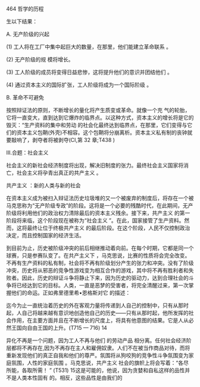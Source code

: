 464 哲学的历程

生以下结果：

A. 无产阶级的兴起

(1) 工人将在工厂中集中起巨大的数量，在那里，他们能建立革命联系 。

(2) 无产阶级的规 模将增长。

(3) 工人阶级的成员将变得日益悲惨，这将提升他们的意识并团结他们 。

(4) 通过资本主义的国际扩张，工人阶级将成为一个国际阶级 。

B. 革命不可避免

按照辩证法的原则，不断增长的量化将产生质变或革命。就像一个充 气的轮胎，它将一直变大，直到达到它爆炸的临界点。以这种方式，资本主义的增长将是它的毁灭：“生产资料的集中和劳动 的社会化最终达到临界点，在那里，它们变得与它们的资本主义包鞘(外壳)不相容。这个包鞘将分崩离析。资本主义私有制的丧钟就要敲响了，剥夺者将被剥夺(CI,第 32 章;T438  )

III.合题：社会主义

社会主义的新社会经济制度将出现，解决旧制度的张力。最终社会主义国家将消 亡，社会主义将孕青出真正的共产主义 。

共产主义 ：新的人类与新的社会

在资本主义成为被扫入辩证法历史垃圾堆的又一个被废弃的制度后，将存在一个被马克思称为“无产阶级专政”的阶段。这将是一个必要的残酷时代，在此期间，无产阶级将利用他们的政治权力清除最后的资本主义残余。接下来，共产主义 的第一 阶段将来临，这个阶段现在被称为“社会主义 ”。在此，国家接管了生产资料。然而，这将最终让位于终极共产主义 的最后阶段。在这个阶段，人民不仅控制政治决定，而且控制国家的经济生活。

到目前为止，历史被阶级冲突的前后相继推动着向前。在每个时期，它都是同一个球赛，只是参赛队变了。在共产主义下 ，马克思说，比赛的性质将会完全改变。不再有生产资料的私有制，社会将不再有阶级划分产生的张力和冲突。没有了阶级冲突，历史将从邪恶的竞争性游戏变为相互合作的游戏，其中将不再有胜利者和失败者。因此，历史的辩证斗争将静止下来，因为历史的驱动力，达到合理社会的斗争将已经达到它的目标。人类，一直是恶梦的受害者，将完全清醒过来，第一次掌握他们的命运。正如弗里德里希•恩格斯对它 的描述：

迄今为止一直统治着历史的外在客观力量将传递到人自己的控制中，只有从那时起，人自己将越来越有意识地创造他自己的历史——只有从那时起，他所发挥的社会作用，在主要方面并且在不断增长的尺度上，将具有他意图的结果。它是人从必然王国向自由王国的上升。(T715  — 716) 14

异化不再是一个问题，因为工人不再与他们 的劳动产品 相分离。任何社会经济阶层都将不再存在,因为不再存在主人和雇佣奴隶。人们不在被当作商品对待，而将重新发现他们的真正自我和他们的尊严。氛围将从狗咬狗的竞争性斗争氛围变为家庭氛围，人性的家庭氛围 。马克思说，共产主义 社会的旗帜上将会写着：“各尽所能，各取所需！ ” (T531)  15这是可能的，他说，因为贪婪和自私这样的品性并不是人类本性固有 的。相反，这些品性是由我们的